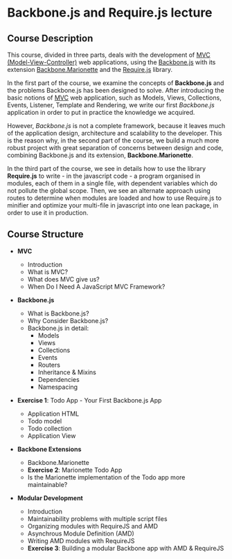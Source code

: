 Backbone.js and Require.js lecture
============================

## Course Description

This course, divided in three parts, deals with the development of 
[MVC (Model-View-Controller)](http://en.wikipedia.org/wiki/Model%E2%80%93view%E2%80%93controller) 
web applications, 
using the [Backbone.js](http://backbonejs.org/) with its extension 
[Backbone.Marionette](http://marionettejs.com/) and the 
[Require.js](http://requirejs.org/) library.

In the first part of the course, 
we examine the concepts of **Backbone.js** and the problems Backbone.js has been designed to solve. 
After introducing the basic notions of [MVC](http://en.wikipedia.org/wiki/Model%E2%80%93view%E2%80%93controller) 
web application, such as Models, Views, Collections, 
Events, Listener, Template and Rendering, we write our first *Backbone.js* 
application in order to put in practice the knowledge we acquired. 

However, *Backbone.js* is not a complete framework, 
because it leaves much of the application design, architecture and scalability to the developer.
This is the reason why, 
in the second part of the course, 
we build a much more robust project with great separation of concerns between design and code, combining Backbone.js and its extension, **Backbone.Marionette**.

In the third part of the course, we see in details how to use the library **Require.js** to write - in the javascript code - 
a program organised in modules, each of them in a single file,
with dependent variables which do not pollute the global scope.
Then, we see an alternate approach using routes to determine when modules are loaded 
and how to use Require.js to minifier and optimize your multi-file in javascript into one lean package, in order to use it in production.

## Course Structure
- __MVC__
  - Introduction
  - What is MVC?
  - What does MVC give us?
  - When Do I Need A JavaScript MVC Framework?

- __Backbone.js__
  - What is Backbone.js?
  - Why Consider Backbone.js?
  - Backbone.js in detail:
      * Models
      * Views 
      * Collections
      * Events
      * Routers
      * Inheritance & Mixins
      * Dependencies
      * Namespacing 

- __Exercise 1__: Todo App - Your First Backbone.js App
  - Application HTML
  - Todo model
  - Todo collection
  - Application View

- __Backbone Extensions__
  - Backbone.Marionette
  - __Exercise 2__: Marionette Todo App
  - Is the Marionette implementation of the Todo app more maintainable?

- __Modular Development__
  - Introduction
  - Maintainability problems with multiple script files
  - Organizing modules with RequireJS and AMD
  - Asynchrous Module Definition (AMD) 
  - Writing AMD modules with RequireJS
  - __Exercise 3__: Building a modular Backbone app with AMD & RequireJS 





